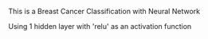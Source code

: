 This is a Breast Cancer Classification with Neural Network 

Using 1 hidden layer with 'relu' as an activation function 
